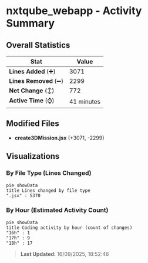 # nxtqube_webapp - Activity Summary 

## Overall Statistics

| Stat                   | Value                                                             |
| ---------------------- | ----------------------------------------------------------------- |
| **Lines Added** (➕)   | 3071                                          |
| **Lines Removed** (➖) | 2299                                        |
| **Net Change** (↕)    | 772                |
| **Active Time** (⌚)   | 41 minutes |


## Modified Files
- **create3DMission.jsx** (+3071, -2299)

## Visualizations

### By File Type (Lines Changed)

```mermaid
pie showData
title Lines changed by file type
".jsx" : 5370
```

### By Hour (Estimated Activity Count)

```mermaid
pie showData
title Coding activity by hour (count of changes)
"16h" : 1
"17h" : 9
"18h" : 17
```


> **Last Updated:** 16/09/2025, 18:52:46